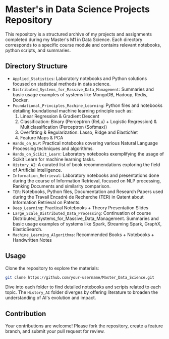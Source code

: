 # Master's in Data Science Projects Repository

This repository is a structured archive of my projects and assignments completed during my Master's M1 in Data Science. Each directory corresponds to a specific course module and contains relevant notebooks, python scripts, and summaries.

## Directory Structure

- `Applied_Statistics`: Laboratory notebooks and Python solutions focused on statistical methods in data science.
- `Distributed_Systems_for_Massive_Data_Management`: Summaries and basic usage examples of systems like MongoDB, Hadoop, Redis, Docker.
- `Foundational_Principles_Machine_Learning`: Python files and notebooks detailing foundational machine learning principle such as:
  1. Linear Regression & Gradient Descent
  2. Classification: Binary (Perceptron (ReLu) + Logistic Regression) & Multiclassification (Perceptron (Softmax))
  3. Overfitting & Regularization: Lasso, Ridge and ElasticNet
  4. Feature Maps & PCA
- `Hands_on_NLP`: Practical notebooks covering various Natural Language Processing techniques and algorithms.
- `Hands_on_Scikit_Learn`: Laboratory notebooks exemplifying the usage of Scikit Learn for machine learning tasks.
- `History_AI`: A curated list of book recommendations exploring the field of Artificial Intelligence.
- `Information_Retrieval`: Laboratory notebooks and presentations done during the course of Information Retrieval, focused on NLP processing, Ranking Documents and similarity comparison.
- `TER`: Notebooks, Python files, Documentation and Research Papers used during the Travail Encadré de Recherche (TER) in Qatent about Information Retrieval on Patents.
- `Deep_Learning`: Practical Notebooks + Theory Presentation Slides
- `Large_Scale_Distributed_Data_Processing`: Continuation of course Distributed_Systems_for_Massive_Data_Management. Summaries and basic usage examples of systems like Spark, Streaming Spark, GraphX, ElasticSearch.
- `Machine_Learning_Algorithms`: Recommended Books + Notebooks + Handwritten Notes

## Usage

Clone the repository to explore the materials:

```bash
git clone https://github.com/your-username/Master_Data_Science.git
```

Dive into each folder to find detailed notebooks and scripts related to each topic. The `History_AI` folder diverges by offering literature to broaden the understanding of AI's evolution and impact.

## Contribution

Your contributions are welcome! Please fork the repository, create a feature branch, and submit your pull request for review.
